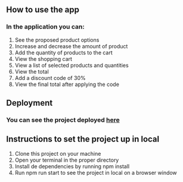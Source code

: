 ## How to use the app

### In the application you can:

1. See the proposed product options
2. Increase and decrease the amount of product
3. Add the quantity of products to the cart
4. View the shopping cart
5. View a list of selected products and quantities
6. View the total
7. Add a discount code of 30%
8. View the final total after applying the code

## Deployment

### You can see the project deployed <a href="https://jorgetrad99.github.io/invoice-generator/">here</a>

## Instructions to set the project up in local

1. Clone this project on your machine
2. Open your terminal in the proper directory
3. Install de dependencies by running npm install
4. Run npm run start to see the project in local on a browser window

